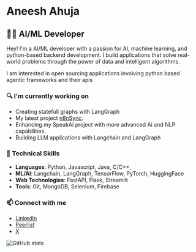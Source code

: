 # Aneesh Ahuja

## 👨‍💻 AI/ML Developer

Hey! I'm a AI/ML developer with a passion for AI, machine learning, and python-based backend development. I build applications that solve real-world problems through the power of data and intelligent algorithms.

I am interested in open sourcing applications involving python based agentic frameworks and their apis

### 🔍 I'm currently working on
- Creating statefull graphs with LangGraph
- My latest project [n8nSync](https://github.com/AneeshAhuja31/n8nSync).
- Enhancing my SpeakAi project with more advanced Ai and NLP capabilities.
- Building LLM applications with Langchain and LangGraph

### 💼 Technical Skills
- **Languages**: Python, Javascript, Java, C/C++,
- **ML/AI**:  Langchain, LangGraph, TensorFlow, PyTorch, HuggingFace
- **Web Technologies**: FastAPI, Flask, Streamlit
- **Tools**: Git, MongoDB, Selenium, Firebase

### 📫 Connect with me
- [LinkedIn](https://www.linkedin.com/in/aneesh-ahuja-9600a6291/)
- [Peerlist](https://peerlist.io/aneeshahuja)
- [X](https://x.com/AneeshAhuja3112)  

![GitHub stats](https://github-readme-stats.vercel.app/api?username=AneeshAhuja31&theme=dark)
